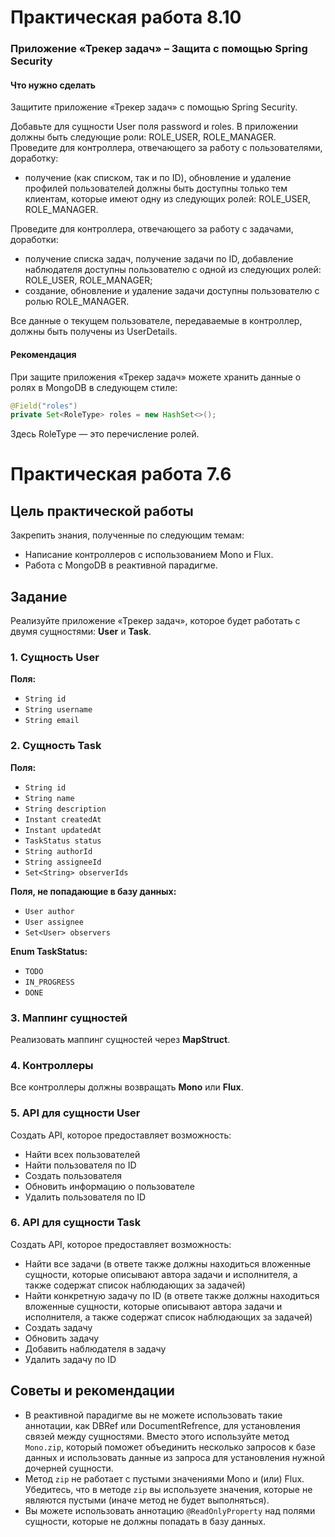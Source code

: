 # Практическая работа 8.10

### Приложение «Трекер задач» – Защита с помощью Spring Security

#### Что нужно сделать

Защитите приложение «Трекер задач» с помощью Spring Security.

Добавьте для сущности User поля password и roles. В приложении должны быть следующие роли: ROLE_USER, ROLE_MANAGER.  
Проведите для контроллера, отвечающего за работу с пользователями, доработку:
- получение (как списком, так и по ID), обновление и удаление профилей пользователей должны быть доступны только тем клиентам, которые имеют одну из следующих ролей: ROLE_USER, ROLE_MANAGER.

Проведите для контроллера, отвечающего за работу с задачами, доработки:
- получение списка задач, получение задачи по ID, добавление наблюдателя доступны пользователю с одной из следующих ролей: ROLE_USER, ROLE_MANAGER;
- создание, обновление и удаление задачи доступны пользователю с ролью ROLE_MANAGER.

Все данные о текущем пользователе, передаваемые в контроллер, должны быть получены из UserDetails.

#### Рекомендация

При защите приложения «Трекер задач» можете хранить данные о ролях в MongoDB в следующем стиле:

```java
@Field("roles")
private Set<RoleType> roles = new HashSet<>();
```
Здесь RoleType — это перечисление ролей.


# Практическая работа 7.6

## Цель практической работы

Закрепить знания, полученные по следующим темам:
- Написание контроллеров с использованием Mono и Flux.
- Работа с MongoDB в реактивной парадигме.

## Задание

Реализуйте приложение «Трекер задач», которое будет работать с двумя сущностями: **User** и **Task**.

### 1. Сущность User

**Поля:**
- `String id`
- `String username`
- `String email`

### 2. Сущность Task

**Поля:**
- `String id`
- `String name`
- `String description`
- `Instant createdAt`
- `Instant updatedAt`
- `TaskStatus status`
- `String authorId`
- `String assigneeId`
- `Set<String> observerIds`

**Поля, не попадающие в базу данных:**
- `User author`
- `User assignee`
- `Set<User> observers`

**Enum TaskStatus:**
- `TODO`
- `IN_PROGRESS`
- `DONE`

### 3. Маппинг сущностей

Реализовать маппинг сущностей через **MapStruct**.

### 4. Контроллеры

Все контроллеры должны возвращать **Mono** или **Flux**.

### 5. API для сущности User

Создать API, которое предоставляет возможность:
- Найти всех пользователей
- Найти пользователя по ID
- Создать пользователя
- Обновить информацию о пользователе
- Удалить пользователя по ID

### 6. API для сущности Task

Создать API, которое предоставляет возможность:
- Найти все задачи (в ответе также должны находиться вложенные сущности, которые описывают автора задачи и исполнителя, а также содержат список наблюдающих за задачей)
- Найти конкретную задачу по ID (в ответе также должны находиться вложенные сущности, которые описывают автора задачи и исполнителя, а также содержат список наблюдающих за задачей)
- Создать задачу
- Обновить задачу
- Добавить наблюдателя в задачу
- Удалить задачу по ID

## Советы и рекомендации

- В реактивной парадигме вы не можете использовать такие аннотации, как DBRef или DocumentRefrence, для установления связей между сущностями. Вместо этого используйте метод `Mono.zip`, который поможет объединить несколько запросов к базе данных и использовать данные из запроса для установления нужной дочерней сущности.
- Метод `zip` не работает с пустыми значениями Mono и (или) Flux. Убедитесь, что в методе `zip` вы используете значения, которые не являются пустыми (иначе метод не будет выполняться).
- Вы можете использовать аннотацию `@ReadOnlyProperty` над полями сущности, которые не должны попадать в базу данных.
